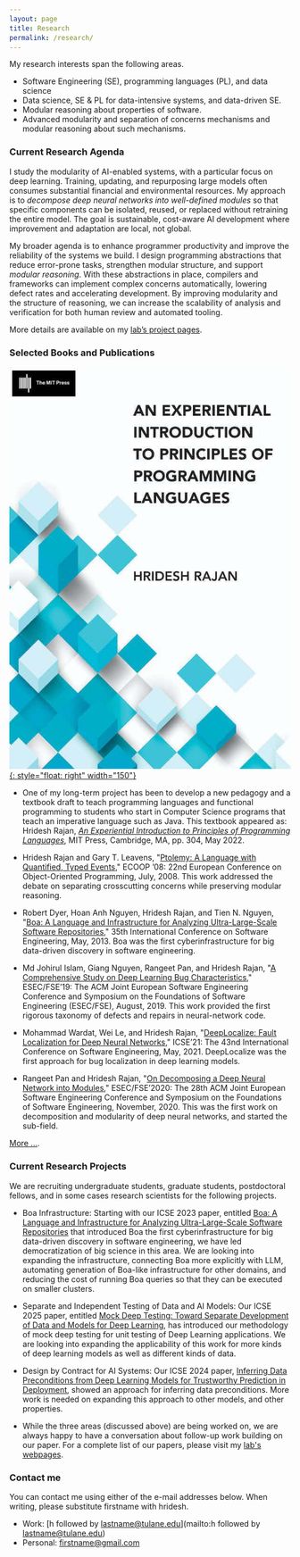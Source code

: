 ```yaml
---
layout: page
title: Research
permalink: /research/
---
```


My research interests span the following areas.

* Software Engineering (SE), programming languages (PL), and data science
* Data science, SE &amp; PL for data-intensive systems,
  and data-driven SE.
* Modular reasoning about properties of software.
* Advanced modularity and separation of concerns mechanisms
  and modular reasoning about such mechanisms.

### Current Research Agenda 

I study the modularity of AI-enabled systems, with a particular focus 
on deep learning. Training, updating, and repurposing large models 
often consumes substantial financial and environmental resources. 
My approach is to *decompose deep neural networks into well-defined 
modules* so that specific components can be isolated, reused, or 
replaced without retraining the entire model. 
The goal is sustainable, cost-aware AI development where improvement 
and adaptation are local, not global.

My broader agenda is to enhance programmer productivity and improve 
the reliability of the systems we build. I design programming 
abstractions that reduce error-prone tasks, strengthen modular 
structure, and support *modular reasoning*. With these abstractions 
in place, compilers and frameworks can implement complex concerns 
automatically, lowering defect rates and accelerating development. 
By improving modularity and the structure of reasoning, we can 
increase the scalability of analysis and verification for both human 
review and automated tooling.

More details are available on my [lab’s project pages](https://lab-design.github.io/projects).


### Selected Books and Publications

[![bookimage](images/eipopl.jpeg){: style="float: right" width="150"}](https://mitpress.mit.edu/9780262045452/an-experiential-introduction-to-principles-of-programming-languages/)

- One of my long-term project has been to develop a new pedagogy and a textbook draft
  to teach programming languages and functional programming to students who start in Computer Science programs
  that teach an imperative language such as Java.
  This textbook appeared as:
  Hridesh Rajan, [*An Experiential Introduction to Principles of Programming Languages*](https://mitpress.mit.edu/9780262045452/an-experiential-introduction-to-principles-of-programming-languages/), MIT Press, Cambridge, MA, pp. 304, May 2022.

- Hridesh Rajan and Gary T. Leavens, "[Ptolemy: A Language with Quantified, Typed Events](https://link.springer.com/chapter/10.1007/978-3-540-70592-5_8)," ECOOP ’08: 22nd European Conference on Object-Oriented Programming, July, 2008. This work addressed the debate on separating crosscutting concerns while preserving modular reasoning.

- Robert Dyer, Hoan Anh Nguyen, Hridesh Rajan, and Tien N. Nguyen, "[Boa: A Language and Infrastructure for Analyzing Ultra-Large-Scale Software Repositories](https://ieeexplore.ieee.org/document/6606588)," 35th International Conference on Software Engineering, May, 2013. Boa was the first cyberinfrastructure for big data-driven discovery in software engineering.

- Md Johirul Islam, Giang Nguyen, Rangeet Pan, and Hridesh Rajan, "[A Comprehensive Study on Deep Learning Bug Characteristics](https://dl.acm.org/doi/10.1145/3338906.3338955)," ESEC/FSE’19: The ACM Joint European Software Engineering Conference and Symposium on the Foundations of Software Engineering (ESEC/FSE), August, 2019. This work provided the first rigorous taxonomy of defects and repairs in neural-network code.

- Mohammad Wardat, Wei Le, and Hridesh Rajan, "[DeepLocalize: Fault Localization for Deep Neural Networks](https://dl.acm.org/doi/10.1109/ICSE43902.2021.00034)," ICSE’21: The 43nd International Conference on Software Engineering, May, 2021. DeepLocalize was the first approach for bug localization in deep learning models.

- Rangeet Pan and Hridesh Rajan, "[On Decomposing a Deep Neural Network into Modules](https://dl.acm.org/doi/10.1145/3368089.3409668)," ESEC/FSE’2020: The 28th ACM Joint European Software Engineering Conference and Symposium on the Foundations of Software Engineering, November, 2020. This was the first work on decomposition and modularity of deep neural networks, and started the sub-field.

[More ...](https://lab-design.github.io/papers/).


### Current Research Projects

We are recruiting undergraduate students, graduate students, postdoctoral 
fellows, and in some cases research scientists for the following projects.

- Boa Infrastructure: Starting with our ICSE 2023 paper, entitled 
  [Boa: A Language and Infrastructure for Analyzing Ultra-Large-Scale Software Repositories](https://ieeexplore.ieee.org/document/6606588)
  that introduced Boa the first cyberinfrastructure for big data-driven 
  discovery in software engineering, we have led democratization of big 
  science in this area. We are looking into expanding the infrastructure,
  connecting Boa more explicitly with LLM, automating generation of Boa-like
  infrastructure for other domains, and reducing the cost of running Boa 
  queries so that they can be executed on smaller clusters. 

- Separate and Independent Testing of Data and AI Models: Our ICSE 2025 
  paper, entitled [Mock Deep Testing: Toward Separate Development of Data and Models for Deep Learning](https://dl.acm.org/doi/10.1109/ICSE55347.2025.00220),
  has introduced our methodology of mock deep testing for unit testing 
  of Deep Learning applications. We are looking into expanding the applicability
  of this work for more kinds of deep learning models as well as different 
  kinds of data.

- Design by Contract for AI Systems: Our ICSE 2024 paper, 
  [Inferring Data Preconditions from Deep Learning Models for Trustworthy Prediction in Deployment](https://dl.acm.org/doi/10.1145/3597503.3623333), 
  showed an approach for inferring data preconditions. More work is needed 
  on expanding this approach to other models, and other properties. 

- While the three areas (discussed above) are being worked on, we are 
  always happy to have a conversation about follow-up work building on 
  our paper. For a complete list of our papers, 
  please visit my [lab's webpages](https://lab-design.github.io/papers).


### Contact me

You can contact me using either of the e-mail addresses below. 
When writing, please substitute firstname with hridesh.

* Work: [h followed by lastname@tulane.edu](mailto:h followed by lastname@tulane.edu)
* Personal: [firstname@gmail.com](mailto:firstname@gmail.com)

